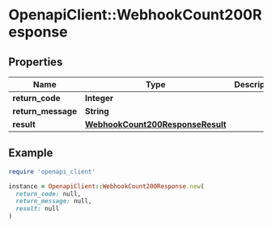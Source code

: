 # OpenapiClient::WebhookCount200Response

## Properties

| Name | Type | Description | Notes |
| ---- | ---- | ----------- | ----- |
| **return_code** | **Integer** |  | [optional] |
| **return_message** | **String** |  | [optional] |
| **result** | [**WebhookCount200ResponseResult**](WebhookCount200ResponseResult.md) |  | [optional] |

## Example

```ruby
require 'openapi_client'

instance = OpenapiClient::WebhookCount200Response.new(
  return_code: null,
  return_message: null,
  result: null
)
```

